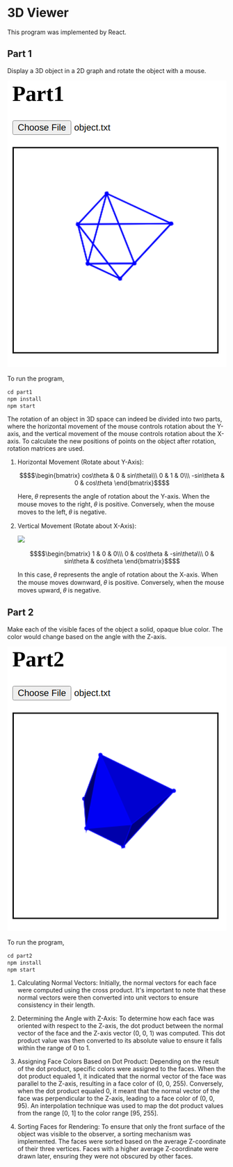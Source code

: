 # 3D Viewer

This program was implemented by React.

## Part 1

Display a 3D object in a 2D graph and rotate the object with a mouse.

<p align="center"> 
<img src="./img/part1.png" alt="drawing" width=""/>
</p>

To run the program,
```
cd part1
npm install
npm start
```

The rotation of an object in 3D space can indeed be divided into two parts, where the horizontal movement of the mouse controls rotation about the Y-axis, and the vertical movement of the mouse controls rotation about the X-axis. To calculate the new positions of points on the object after rotation, rotation matrices are used.

1. Horizontal Movement (Rotate about Y-Axis):

   ```math
   $$\begin{bmatrix}
    cos\theta & 0 & sin\theta\\\
    0 & 1 & 0\\\
    -sin\theta & 0 & cos\theta
    \end{bmatrix}$$
   ```

    Here, 𝜃 represents the angle of rotation about the Y-axis. When the mouse moves to the right, 𝜃 is positive. Conversely, when the mouse moves to the left, 𝜃 is negative.

3. Vertical Movement (Rotate about X-Axis):

   <img src="https://render.githubusercontent.com/render/math?math={\color{white}\P(A|B)=\frac{\P(B|A)\P(A)}{\P(B|A)\P(A)\%2BP(B|\neg A)\P(\neg A)}}#gh-dark-mode-only">
   
   ```math
   $$\begin{bmatrix}
    1 & 0 & 0\\\
    0 & cos\theta & -sin\theta\\\
    0 & sin\theta & cos\theta
    \end{bmatrix}$$
   ```
    In this case, 𝜃 represents the angle of rotation about the X-axis. When the mouse moves downward, 𝜃 is positive. Conversely, when the mouse moves upward, 𝜃 is negative.

## Part 2

Make each of the visible faces of the object a solid, opaque blue color. The color would change based on the angle with the Z-axis.

<p align="center"> 
<img src="./img/part2.png" alt="drawing" width=""/>
</p>

To run the program,
```
cd part2
npm install
npm start
```

1. Calculating Normal Vectors: 
   Initially, the normal vectors for each face were computed using the cross product. It's important to note that these normal vectors were then converted into unit vectors to ensure consistency in their length.

2. Determining the Angle with Z-Axis: 
   To determine how each face was oriented with respect to the Z-axis, the dot product between the normal vector of the face and the Z-axis vector (0, 0, 1) was computed. This dot product value was then converted to its absolute value to ensure it falls within the range of 0 to 1.

3. Assigning Face Colors Based on Dot Product: 
   Depending on the result of the dot product, specific colors were assigned to the faces. When the dot product equaled 1, it indicated that the normal vector of the face was parallel to the Z-axis, resulting in a face color of (0, 0, 255). Conversely, when the dot product equaled 0, it meant that the normal vector of the face was perpendicular to the Z-axis, leading to a face color of (0, 0, 95). An interpolation technique was used to map the dot product values from the range [0, 1] to the color range [95, 255].

4. Sorting Faces for Rendering: 
   To ensure that only the front surface of the object was visible to the observer, a sorting mechanism was implemented. The faces were sorted based on the average Z-coordinate of their three vertices. Faces with a higher average Z-coordinate were drawn later, ensuring they were not obscured by other faces.

